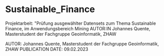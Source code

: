 # Sustainable_Finance
Projektarbeit: "Prüfung ausgewählter Datensets zum Thema Sustainable Finance, im Anwendungsbereich Mining  AUTOR:IN Johannes Quente, Masterstudent der Fachgruppe Geoinformatik, ZHAW

AUTOR: Johannes Quente, Masterstudent der Fachgruppe Geoinformatik, ZHAW
PUBLICATION DATE: 09.02.2023
